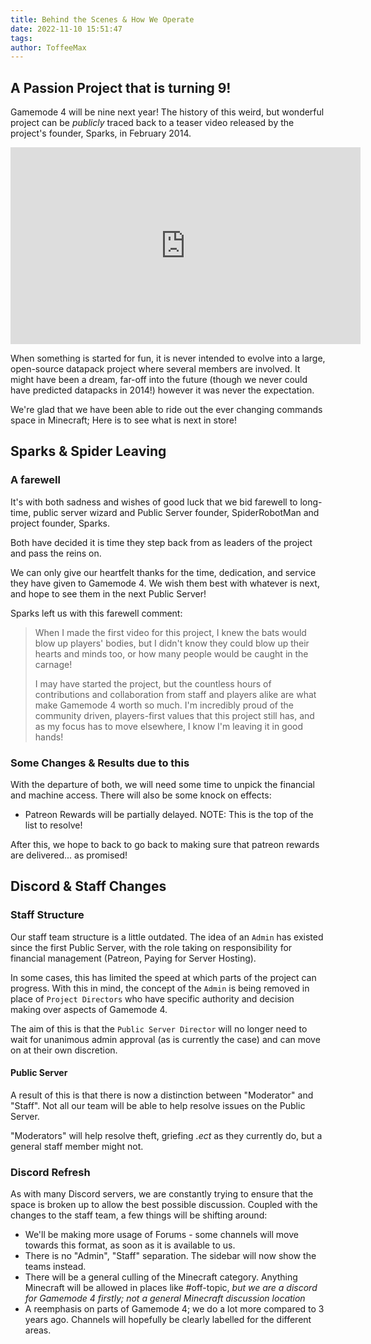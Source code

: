 ```yaml
---
title: Behind the Scenes & How We Operate
date: 2022-11-10 15:51:47
tags:
author: ToffeeMax
---
```

## A Passion Project that is turning 9!
Gamemode 4 will be nine next year! The history of this weird, but wonderful project can be *publicly* traced back to a teaser video released by the project's founder, Sparks, in February 2014.

<iframe width="560" height="315" src="https://www.youtube-nocookie.com/embed/pDbkXYJYWrU?controls=0" title="YouTube video player" frameborder="0" allow="accelerometer; autoplay; clipboard-write; encrypted-media; gyroscope; picture-in-picture" allowfullscreen></iframe>

When something is started for fun, it is never intended to evolve into a large, open-source datapack project where several members are involved. It might have been a dream, far-off into the future (though we never could have predicted datapacks in 2014!) however it was never the expectation.

We're glad that we have been able to ride out the ever changing commands space in Minecraft; Here is to see what is next in store!

## Sparks & Spider Leaving
### A farewell
It's with both sadness and wishes of good luck that we bid farewell to long-time, public server wizard and Public Server founder, SpiderRobotMan and project founder, Sparks.

Both have decided it is time they step back from as leaders of the project and pass the reins on.

We can only give our heartfelt thanks for the time, dedication, and service they have given to Gamemode 4. We wish them best with whatever is next, and hope to see them in the next Public Server!

Sparks left us with this farewell comment:
> When I made the first video for this project, I knew the bats would blow up players' bodies, but I didn't know they could blow up their hearts and minds too, or how many people would be caught in the carnage! 
>
> I may have started the project, but the countless hours of contributions and collaboration from staff and players alike are what make Gamemode 4 worth so much. I'm incredibly proud of the community driven, players-first values that this project still has, and as my focus has to move elsewhere, I know I'm leaving it in good hands!

### Some Changes & Results due to this
With the departure of both, we will need some time to unpick the financial and machine access. There will also be some knock on effects:
- Patreon Rewards will be partially delayed. NOTE: This is the top of the list to resolve!

After this, we hope to back to go back to making sure that patreon rewards are delivered... as promised!

## Discord & Staff Changes
### Staff Structure
Our staff team structure is a little outdated. The idea of an `Admin` has existed since the first Public Server, with the role taking on responsibility for financial management (Patreon, Paying for Server Hosting).

In some cases, this has limited the speed at which parts of the project can progress. With this in mind, the concept of the `Admin` is being removed in place of `Project Directors` who have specific authority and decision making over aspects of Gamemode 4.

The aim of this is that the `Public Server Director` will no longer need to wait for unanimous admin approval (as is currently the case) and can move on at their own discretion.

#### Public Server

A result of this is that there is now a distinction between "Moderator" and "Staff". Not all our team will be able to help resolve issues on the Public Server.

"Moderators" will help resolve theft, griefing *.ect* as they currently do, but a general staff member might not.


### Discord Refresh
As with many Discord servers, we are constantly trying to ensure that the space is broken up to allow the best possible discussion. Coupled with the changes to the staff team, a few things will be shifting around:
- We'll be making more usage of Forums - some channels will move towards this format, as soon as it is available to us.
- There is no "Admin", "Staff" separation. The sidebar will now show the teams instead.
- There will be a general culling of the Minecraft category. Anything Minecraft will be allowed in places like #off-topic, *but we are a discord for Gamemode 4 firstly; not a general Minecraft discussion location*
- A reemphasis on parts of Gamemode 4; we do a lot more compared to 3 years ago. Channels will hopefully be clearly labelled for the different areas.